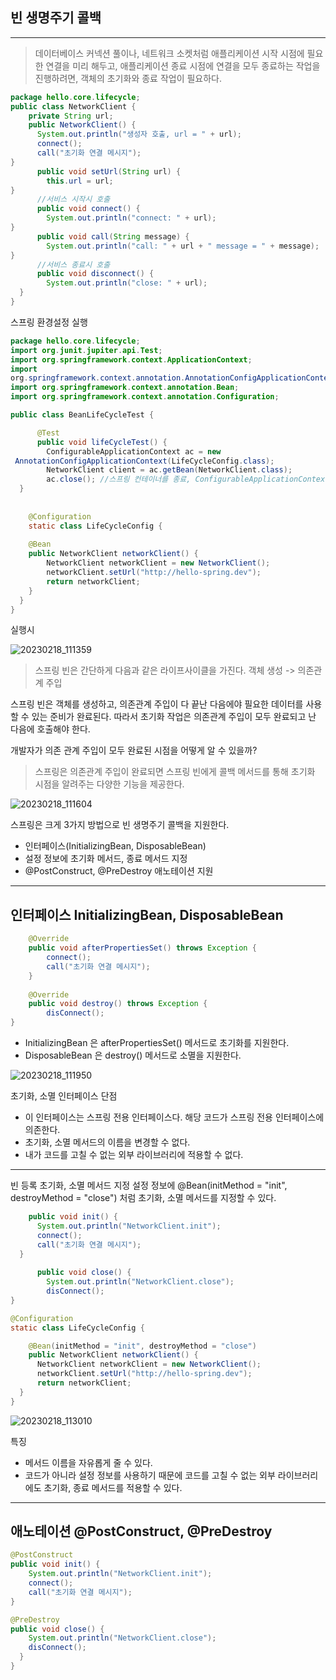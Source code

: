 ## 빈 생명주기 콜백
___
> 데이터베이스 커넥션 풀이나, 네트워크 소켓처럼 애플리케이션 시작 시점에 필요한 연결을 미리 해두고,
애플리케이션 종료 시점에 연결을 모두 종료하는 작업을 진행하려면, 객체의 초기화와 종료 작업이
필요하다.

```java
package hello.core.lifecycle;
public class NetworkClient {
    private String url;
    public NetworkClient() {
      System.out.println("생성자 호출, url = " + url);
      connect();
      call("초기화 연결 메시지");
}
      public void setUrl(String url) {
        this.url = url;
}
      //서비스 시작시 호출
      public void connect() {
        System.out.println("connect: " + url);
}
      public void call(String message) {
        System.out.println("call: " + url + " message = " + message);
}
      //서비스 종료시 호출
      public void disconnect() {
        System.out.println("close: " + url);
  }
}
```
스프링 환경설정 실행
```java
package hello.core.lifecycle;
import org.junit.jupiter.api.Test;
import org.springframework.context.ApplicationContext;
import
org.springframework.context.annotation.AnnotationConfigApplicationContext;
import org.springframework.context.annotation.Bean;
import org.springframework.context.annotation.Configuration;

public class BeanLifeCycleTest {

      @Test
      public void lifeCycleTest() {
        ConfigurableApplicationContext ac = new
 AnnotationConfigApplicationContext(LifeCycleConfig.class);
        NetworkClient client = ac.getBean(NetworkClient.class);
        ac.close(); //스프링 컨테이너를 종료, ConfigurableApplicationContext 필요
  }
  
  
    @Configuration
    static class LifeCycleConfig {
    
    @Bean
    public NetworkClient networkClient() {
        NetworkClient networkClient = new NetworkClient();
        networkClient.setUrl("http://hello-spring.dev");
        return networkClient;
    }
  }
}
```

실행시

![20230218_111359](https://user-images.githubusercontent.com/113106136/219826458-5d4e7bed-f572-4f5f-b3c6-0adbb5c147ca.png)

> 스프링 빈은 간단하게 다음과 같은 라이프사이클을 가진다.
객체 생성 -> 의존관계 주입

스프링 빈은 객체를 생성하고, 의존관계 주입이 다 끝난 다음에야 필요한 데이터를 사용할 수 있는 준비가 완료된다.
따라서 초기화 작업은 의존관계 주입이 모두 완료되고 난 다음에 호출해야 한다.

개발자가 의존 관계 주입이 모두 완료된 시점을 어떻게 알 수 있을까?

> 스프링은 의존관계 주입이 완료되면 스프링 빈에게
 콜백 메서드를 통해 초기화 시점을 알려주는 다양한 기능을 제공한다.
 
 ![20230218_111604](https://user-images.githubusercontent.com/113106136/219826540-ee59d976-e44a-4843-8e22-a295b73a7d02.png)


스프링은 크게 3가지 방법으로 빈 생명주기 콜백을 지원한다.
- 인터페이스(InitializingBean, DisposableBean)
- 설정 정보에 초기화 메서드, 종료 메서드 지정
- @PostConstruct, @PreDestroy 애노테이션 지원

___

## 인터페이스 InitializingBean, DisposableBean

```java
    @Override
    public void afterPropertiesSet() throws Exception {
        connect();
        call("초기화 연결 메시지");
    }
    
    @Override
    public void destroy() throws Exception {
        disConnect();
}
```
- InitializingBean 은 afterPropertiesSet() 메서드로 초기화를 지원한다.
- DisposableBean 은 destroy() 메서드로 소멸을 지원한다.

![20230218_111950](https://user-images.githubusercontent.com/113106136/219826693-49959968-f5e9-40d5-91f6-566d4d916f6d.png)


초기화, 소멸 인터페이스 단점
- 이 인터페이스는 스프링 전용 인터페이스다. 해당 코드가 스프링 전용 인터페이스에 의존한다.
- 초기화, 소멸 메서드의 이름을 변경할 수 없다.
- 내가 코드를 고칠 수 없는 외부 라이브러리에 적용할 수 없다.

___
빈 등록 초기화, 소멸 메서드 지정
설정 정보에 @Bean(initMethod = "init", destroyMethod = "close") 처럼 초기화, 소멸 메서드를 지정할 수 있다.

```java
    public void init() {
      System.out.println("NetworkClient.init");
      connect();
      call("초기화 연결 메시지");
  }
  
      public void close() {
        System.out.println("NetworkClient.close");
        disConnect();
}
```

```java
@Configuration
static class LifeCycleConfig {

    @Bean(initMethod = "init", destroyMethod = "close")
    public NetworkClient networkClient() {
      NetworkClient networkClient = new NetworkClient();
      networkClient.setUrl("http://hello-spring.dev");
      return networkClient;
  }
}
```
![20230218_113010](https://user-images.githubusercontent.com/113106136/219827082-337fd09d-dae6-4640-b0e6-e548f8718540.png)

특징
- 메서드 이름을 자유롭게 줄 수 있다.
- 코드가 아니라 설정 정보를 사용하기 때문에 코드를 고칠 수 없는 외부 라이브러리에도 초기화, 종료 메서드를 적용할 수 있다.
___

## 애노테이션 @PostConstruct, @PreDestroy

```java
@PostConstruct
public void init() {
    System.out.println("NetworkClient.init");
    connect();
    call("초기화 연결 메시지");
}

@PreDestroy
public void close() {
    System.out.println("NetworkClient.close");
    disConnect();
  }
}
```

